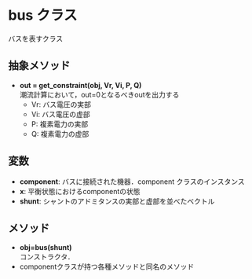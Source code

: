 # bus クラス

バスを表すクラス

## 抽象メソッド

- **out = get_constraint(obj, Vr, Vi, P, Q)**  
  潮流計算において，out=0となるべきoutを出力する
  - Vr: バス電圧の実部
  - Vi: バス電圧の虚部
  - P: 複素電力の実部
  - Q: 複素電力の虚部


## 変数

- **component**: バスに接続された機器．component クラスのインスタンス
- **x**: 平衡状態におけるcomponentの状態
- **shunt**: シャントのアドミタンスの実部と虚部を並べたベクトル


## メソッド

- **obj=bus(shunt)**  
  コンストラクタ．
- componentクラスが持つ各種メソッドと同名のメソッド
